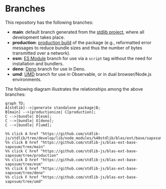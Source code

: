 <!--

@license Apache-2.0

Copyright (c) 2022 The Stdlib Authors.

Licensed under the Apache License, Version 2.0 (the "License");
you may not use this file except in compliance with the License.
You may obtain a copy of the License at

    http://www.apache.org/licenses/LICENSE-2.0

Unless required by applicable law or agreed to in writing, software
distributed under the License is distributed on an "AS IS" BASIS,
WITHOUT WARRANTIES OR CONDITIONS OF ANY KIND, either express or implied.
See the License for the specific language governing permissions and
limitations under the License.

-->

# Branches

This repository has the following branches:

-   **main**: default branch generated from the [stdlib project][stdlib-url], where all development takes place.
-   **production**: [production build][production-url] of the package (e.g., reformatted error messages to reduce bundle sizes and thus the number of bytes transmitted over a network).
-   **esm**: [ES Module][esm-url] branch for use via a `script` tag without the need for installation and bundlers.
-   **deno**: [Deno][deno-url] branch for use in Deno.
-   **umd**: [UMD][umd-url] branch for use in Observable, or in dual browser/Node.js environments.

The following diagram illustrates the relationships among the above branches:

```mermaid
graph TD;
A[stdlib]-->|generate standalone package|B;
B[main] -->|productionize| C[production];
C -->|bundle| D[esm];
C -->|bundle| E[deno];
C -->|bundle| F[umd];

%% click A href "https://github.com/stdlib-js/stdlib/tree/develop/lib/node_modules/%40stdlib/blas/ext/base/sapxsum"
%% click B href "https://github.com/stdlib-js/blas-ext-base-sapxsum/tree/main"
%% click C href "https://github.com/stdlib-js/blas-ext-base-sapxsum/tree/production"
%% click D href "https://github.com/stdlib-js/blas-ext-base-sapxsum/tree/esm"
%% click E href "https://github.com/stdlib-js/blas-ext-base-sapxsum/tree/deno"
%% click F href "https://github.com/stdlib-js/blas-ext-base-sapxsum/tree/umd"
```

[stdlib-url]: https://github.com/stdlib-js/stdlib/tree/develop/lib/node_modules/%40stdlib/blas/ext/base/sapxsum
[production-url]: https://github.com/stdlib-js/blas-ext-base-sapxsum/tree/production
[deno-url]: https://github.com/stdlib-js/blas-ext-base-sapxsum/tree/deno
[umd-url]: https://github.com/stdlib-js/blas-ext-base-sapxsum/tree/umd
[esm-url]: https://github.com/stdlib-js/blas-ext-base-sapxsum/tree/esm